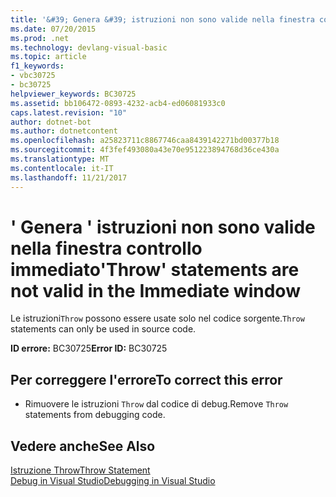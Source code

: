 ```yaml
---
title: '&#39; Genera &#39; istruzioni non sono valide nella finestra controllo immediato'
ms.date: 07/20/2015
ms.prod: .net
ms.technology: devlang-visual-basic
ms.topic: article
f1_keywords:
- vbc30725
- bc30725
helpviewer_keywords: BC30725
ms.assetid: bb106472-0893-4232-acb4-ed06081933c0
caps.latest.revision: "10"
author: dotnet-bot
ms.author: dotnetcontent
ms.openlocfilehash: a25823711c8867746caa8439142271bd00377b18
ms.sourcegitcommit: 4f3fef493080a43e70e951223894768d36ce430a
ms.translationtype: MT
ms.contentlocale: it-IT
ms.lasthandoff: 11/21/2017
---
```

# <a name="39throw39-statements-are-not-valid-in-the-immediate-window"></a><span data-ttu-id="c71f0-102">&#39; Genera &#39; istruzioni non sono valide nella finestra controllo immediato</span><span class="sxs-lookup"><span data-stu-id="c71f0-102">&#39;Throw&#39; statements are not valid in the Immediate window</span></span>
<span data-ttu-id="c71f0-103">Le istruzioni`Throw` possono essere usate solo nel codice sorgente.</span><span class="sxs-lookup"><span data-stu-id="c71f0-103">`Throw` statements can only be used in source code.</span></span>  
  
 <span data-ttu-id="c71f0-104">**ID errore:** BC30725</span><span class="sxs-lookup"><span data-stu-id="c71f0-104">**Error ID:** BC30725</span></span>  
  
## <a name="to-correct-this-error"></a><span data-ttu-id="c71f0-105">Per correggere l'errore</span><span class="sxs-lookup"><span data-stu-id="c71f0-105">To correct this error</span></span>  
  
-   <span data-ttu-id="c71f0-106">Rimuovere le istruzioni `Throw` dal codice di debug.</span><span class="sxs-lookup"><span data-stu-id="c71f0-106">Remove `Throw` statements from debugging code.</span></span>  
  
## <a name="see-also"></a><span data-ttu-id="c71f0-107">Vedere anche</span><span class="sxs-lookup"><span data-stu-id="c71f0-107">See Also</span></span>  
 [<span data-ttu-id="c71f0-108">Istruzione Throw</span><span class="sxs-lookup"><span data-stu-id="c71f0-108">Throw Statement</span></span>](../../visual-basic/language-reference/statements/throw-statement.md)  
 [<span data-ttu-id="c71f0-109">Debug in Visual Studio</span><span class="sxs-lookup"><span data-stu-id="c71f0-109">Debugging in Visual Studio</span></span>](/visualstudio/debugger/debugging-in-visual-studio)
